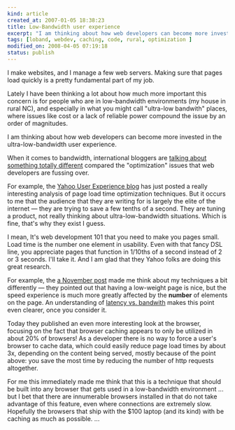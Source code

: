 ```yaml
--- 
kind: article
created_at: 2007-01-05 18:38:23
title: Low-Bandwidth user experience
excerpt: "I am thinking about how web developers can become more invested in the ultra-low-bandwidth user experience."
tags: [loband, webdev, caching, code, rural, optimization ]
modified_on: 2008-04-05 07:19:18
status: publish
---
```


I make websites, and I manage a few web servers. Making sure that pages load quickly is a pretty fundamental part of my job. 

Lately I have been thinking a lot about how much more important this concern is for people who are in low-bandwidth  environments (my house in rural NC), and especially in what you might call "ultra-low bandwith" places, where issues like cost or a lack of reliable power compound the issue by an order of magnitudes.

I am thinking about how web developers can become more invested in the ultra-low-bandwidth user experience.  

When it comes to bandwidth, international bloggers are <a href="http://www.globalvoicesonline.org/found/?cof=FORID%3A9&q=bandwidth&btnG=Search+%C2%BB&cx=000932313665553177304%3Adg67ra11mvs#1035">talking about something totally different</a> compared the "optimization" issues that web developers are fussing over. 

For example, the <a href="http://www.ysearchblog.com/">Yahoo User Experience blog</a> has just posted a really interesting analysis of page load time optimization techniques. But it occurs to me that the audience that they are writing for is largely the elite of the internet &mdash; they are trying to save a few tenths of a second. They are tuning a product, not really thinking about ultra-low-bandwidth situations. Which is fine, that's why they exist I guess. 

I mean, It's web development 101 that you need to make you pages small. Load time is the number one element in usability. Even with that fancy DSL line, you appreciate pages that function in 1/10ths of a second instead of 2 or 3 seconds.  I'll take it. And I am glad that they Yahoo folks are doing this great research. 

For example, the <a href="http://yuiblog.com/blog/2006/11/28/performance-research-part-1/">a November post</a> made me think about my techniques a bit differently &mdash; they pointed out that having a low-weight page is nice, but the speed experience is much more greatly affected by the <strong>number</strong> of elements on the page. An understanding of <a href="http://rescomp.stanford.edu/~cheshire/rants/Latency.html">latency vs. bandwith</a> makes this point even clearer, once you consider it.

Today they published an even more interesting look at the browser, focusing on the fact that browser caching appears to only be utilized in about 20% of browsers! As a developer there is no way to force a user's browser to cache data, which could easily reduce page load times by about 3x, depending on the content being served, mostly because of the point above: you save the most time by reducing the number of http requests altogether.

For me this immediately made me think that this is a technique that should be built into any browser that gets used in a low-bandwidth environment ... but I bet that there are innumerable browsers installed in that do not take advantage of this feature, even where connections are extremely slow. Hopefully the browsers that ship with the $100 laptop (and its kind) with be caching as much as possible. ...